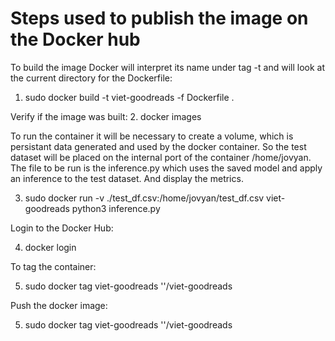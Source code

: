 # Steps used to publish the image on the Docker hub

To build the image Docker will interpret its name under tag -t and will look at the current directory for the Dockerfile:

1. sudo docker build -t viet-goodreads -f Dockerfile .

Verify if the image was built:
2. docker images

To run the container it will be necessary to create a volume, which is persistant data generated and used by the docker container. So the test dataset will be placed on the internal port of the container /home/jovyan. The file to be run is the inference.py which uses the saved model and apply an inference to the test dataset. And display the metrics.

3. sudo docker run -v ./test_df.csv:/home/jovyan/test_df.csv viet-goodreads python3 inference.py

Login to the Docker Hub:

4. docker login

To tag the container:

5. sudo docker tag viet-goodreads '<name of the account>'/viet-goodreads

Push the docker image:
 
5. sudo docker tag viet-goodreads '<name of the account>'/viet-goodreads
